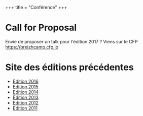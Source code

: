 +++
title = "Conférence"
+++

# Call for Proposal

Envie de proposer un talk pour l'édition 2017 ? Viens sur le CFP https://breizhcamp.cfp.io 

# Site des éditions précédentes

* [Edition 2016](http://2016.breizhcamp.org)
* [Edition 2015](http://2015.breizhcamp.org)
* [Edition 2014](http://2014.breizhcamp.org)
* [Edition 2013](http://2013.breizhcamp.org)
* [Edition 2012](http://2012.breizhcamp.org)
* [Edition 2011](http://2011.breizhcamp.org)
